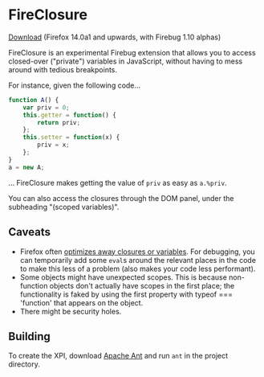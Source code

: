 FireClosure
===========
[Download](https://github.com/downloads/simonlindholm/fireclosure/fireclosure-0.2b4.xpi) (Firefox 14.0a1 and upwards, with Firebug 1.10 alphas)

FireClosure is an experimental Firebug extension that allows you to access closed-over ("private") variables in JavaScript, without having to mess around with tedious breakpoints.

For instance, given the following code...

``` javascript
function A() {
    var priv = 0;
    this.getter = function() {
        return priv;
    };
    this.setter = function(x) {
        priv = x;
    };
}
a = new A;
```
... FireClosure makes getting the value of `priv` as easy as `a.%priv`.

You can also access the closures through the DOM panel, under the subheading "(scoped variables)".

Caveats
-------
- Firefox often [optimizes away closures or variables](https://developer.mozilla.org/En/SpiderMonkey/Internals/Functions#Script_functions). For debugging, you can temporarily add some `eval`s around the relevant places in the code to make this less of a problem (also makes your code less performant).
- Some objects might have unexpected scopes. This is because non-function objects don't actually have scopes in the first place; the functionality is faked by using the first property with typeof === 'function' that appears on the object.
- There might be security holes.

Building
--------
To create the XPI, download [Apache Ant](http://ant.apache.org/) and run `ant` in the project directory.
